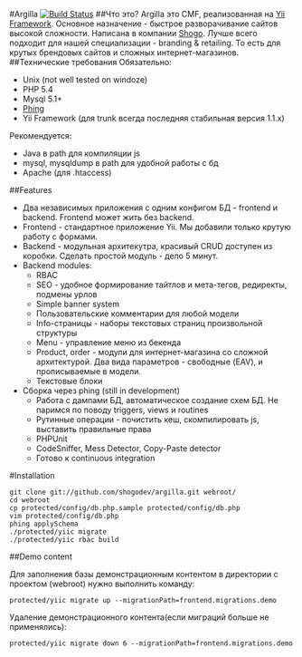 #Argilla [![Build Status](https://travis-ci.org/shogodev/argilla.svg?branch=master)](https://travis-ci.org/shogodev/argilla)
##Что это?
Argilla это CMF, реализованная на [Yii Framework](http://www.yiiframework.com/). Основное назначение - быстрое разворачивание сайтов высокой сложности. Написана в компании [Shogo](http://shogo.ru). Лучше всего подходит для нашей специализации - branding & retailing. То есть для крутых брендовых сайтов и сложных интернет-магазинов.
##Технические требования
Обязательно:

  * Unix (not well tested on windoze)
  * PHP 5.4
  * Mysql 5.1+
  * [Phing](http://www.phing.info/)
  * Yii Framework (для trunk всегда последняя стабильная версия 1.1.x)

Рекомендуется:

  * Java в path для компиляции js
  * mysql, mysqldump в path для удобной работы с бд
  * Apache (для .htaccess)

##Features

  * Два независимых приложения с одним конфигом БД - frontend и backend. Frontend может жить без backend.
  * Frontend - стандартное приложение Yii. Мы добавили только крутую работу с формами.
  * Backend - модульная архитекутра, красивый CRUD доступен из коробки. Сделать простой модуль - дело 5 минут.
  * Backend modules:
    * RBAC
    * SEO - удобное формирование тайтлов и мета-тегов, редиректы, подмены урлов
    * Simple banner system
    * Пользовательские комментарии для любой модели
    * Info-страницы - наборы текстовых страниц произвольной структуры
    * Menu - управление меню из бекенда
    * Product, order - модули для интернет-магазина со сложной архитектурой. Два вида параметров - свободные (EAV), и прописываемые в модели.
    * Текстовые блоки
  * Сборка через phing (still in development)
    * Работа с дампами БД, автоматическое создание схем БД. Не паримся по поводу triggers, views и routines
    * Рутинные операции - почистить кеш, скомпилировать js, выставить правильные права
    * PHPUnit
    * CodeSniffer, Mess Detector, Copy-Paste detector
    * Готово к continuous integration

#Installation

	git clone git://github.com/shogodev/argilla.git webroot/
	cd webroot
	cp protected/config/db.php.sample protected/config/db.php
	vim protected/config/db.php
	phing applySchema
	./protected/yiic migrate
	./protected/yiic rbac build

##Demo content

Для заполнения базы демонстрационным контентом в директории с проектом (webroot) нужно выполнить команду:

    protected/yiic migrate up --migrationPath=frontend.migrations.demo

Удаление демонстрационного контента(если миграций больше не применялись):

    protected/yiic migrate down 6 --migrationPath=frontend.migrations.demo

